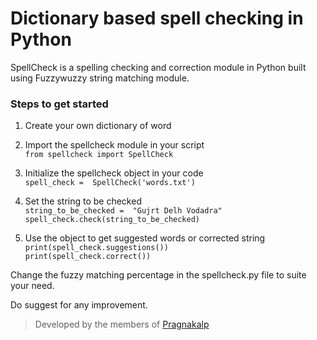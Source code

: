 
# Dictionary based spell checking in Python
SpellCheck is a spelling checking and correction module in Python built using Fuzzywuzzy string matching module.

### Steps to get started

 1. Create your own dictionary of word
 2. Import the spellcheck module in your script  
	`from spellcheck import SpellCheck`
	
 3. Initialize the spellcheck object in your code  
	`spell_check =  SpellCheck('words.txt')`
	
 4. Set the string to be checked  
	`string_to_be_checked =  "Gujrt Delh Vodadra"`  
	`spell_check.check(string_to_be_checked)`
	
 5. Use the object to get suggested words or corrected string  
	`print(spell_check.suggestions())`  
	`print(spell_check.correct())`

Change the fuzzy matching percentage in the spellcheck.py file to suite your need.

Do suggest for any improvement. 

> Developed by the members of [Pragnakalp](https://www.pragnakalp.com/)

